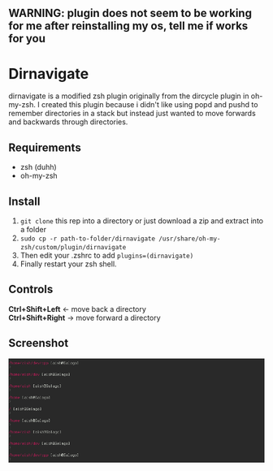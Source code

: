 WARNING: plugin does not seem to be working for me after reinstalling my os, tell me if works for you
---------------------------------------------------------------------------------------------------

Dirnavigate
===========

dirnavigate is a modified zsh plugin originally from the dircycle plugin in oh-my-zsh.
I created this plugin because i didn't like using popd and pushd to remember directories in a stack but instead just wanted to move forwards and backwards through directories.

Requirements
------------
- zsh (duhh)
- oh-my-zsh

Install
-------
1. `git clone` this rep into a directory or just download a zip and extract into a folder
2. `sudo cp -r path-to-folder/dirnavigate /usr/share/oh-my-zsh/custom/plugin/dirnavigate`  
3. Then edit your .zshrc to add `plugins=(dirnavigate)`  
4. Finally restart your zsh shell.

Controls
--------
**Ctrl+Shift+Left**  <-  move back a directory  
**Ctrl+Shift+Right**  ->  move forward a directory

Screenshot
----------
![alt tag](sample.png)
